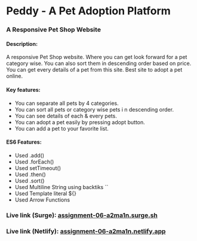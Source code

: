 # Peddy - A Pet Adoption Platform
### A Responsive Pet Shop Website

#### **Description:**
A responsive Pet Shop website. Where you can get look forward for a pet category wise. You can also sort them in descending order based on price. You can get every details of a pet from this site. Best site to adopt a pet online.

#### **Key features:**
- You can separate all pets by 4 categories.
- You can sort all pets or category wise pets i n descending order.
- You can see details of each & every pets.
- You can adopt a pet easily by pressing adopt button.
- You can add a pet to your favorite list.

#### **ES6 Features:**
- Used .add()
- Used .forEach()
- Used setTimeout()
- Used .then()
- Used .sort()
- Used Multiline String using backtiks ``
- Used Template literal ${}
- Used Arrow Functions





### **Live link (Surge):** [assignment-06-a2ma1n.surge.sh](https://assignment-06-a2ma1n.surge.sh/)

### **Live link (Netlify):** [assignment-06-a2ma1n.netlify.app](https://assignment-06-a2ma1n.netlify.app/)
